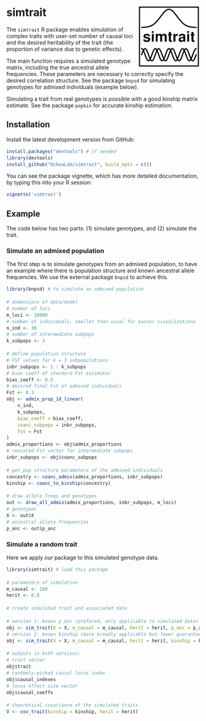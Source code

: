 # simtrait <img src="man/figures/logo.png" alt="simtrait" align="right" />

The `simtrait` R package enables simulation of complex traits with user-set number of causal loci and the desired heritability of the trait (the proportion of variance due to genetic effects).

The main function requires a simulated genotype matrix, including the true ancestral allele frequencies.
These parameters are necessary to correctly specify the desired correlation structure.
See the package `bnpsd` for simulating genotypes for admixed individuals (example below).

Simulating a trait from real genotypes is possible with a good kinship matrix estimate.
See the package `popkin` for accurate kinship estimation.

## Installation

<!-- 
You can install the released version of simtrait from [CRAN](https://CRAN.R-project.org) with:
``` r
install.packages("simtrait")
``` 
-->

Install the latest development version from GitHub:
```R
install.packages("devtools") # if needed
library(devtools)
install_github("OchoaLab/simtrait", build_opts = c())
```

You can see the package vignette, which has more detailed documentation, by typing this into your R session:
```R
vignette('simtrait')
```


## Example

The code below has two parts: (1) simulate genotypes, and (2) simulate the trait.

### Simulate an admixed population

The first step is to simulate genotypes from an admixed population, to have an example where there is population structure and known ancestral allele frequencies.
We use the external package `bnpsd` to achieve this.

```R
library(bnpsd) # to simulate an admixed population

# dimensions of data/model
# number of loci
m_loci <- 10000
# number of individuals, smaller than usual for easier visualizations
n_ind <- 30
# number of intermediate subpops
k_subpops <- 3

# define population structure
# FST values for k = 3 subpopulations
inbr_subpops <- 1 : k_subpops
# bias coeff of standard Fst estimator
bias_coeff <- 0.5
# desired final Fst of admixed individuals
Fst <- 0.3
obj <- admix_prop_1d_linear(
    n_ind,
    k_subpops,
    bias_coeff = bias_coeff,
    coanc_subpops = inbr_subpops,
    fst = Fst
)
admix_proportions <- obj$admix_proportions
# rescaled Fst vector for intermediate subpops
inbr_subpops <- obj$coanc_subpops

# get pop structure parameters of the admixed individuals
concestry <- coanc_admix(admix_proportions, inbr_subpops)
kinship <- coanc_to_kinship(concestry)

# draw allele freqs and genotypes
out <- draw_all_admix(admix_proportions, inbr_subpops, m_loci)
# genotypes
X <- out$X
# ancestral allele frequencies
p_anc <- out$p_anc
```

### Simulate a random trait

Here we apply our package to this simulated genotype data.

```R
library(simtrait) # load this package

# parameters of simulation
m_causal <- 100
herit <- 0.8

# create simulated trait and associated data

# version 1: known p_anc (prefered, only applicable to simulated data)
obj <- sim_trait(X = X, m_causal = m_causal, herit = herit, p_anc = p_anc)
# version 2: known kinship (more broadly applicable but fewer guarantees)
obj <- sim_trait(X = X, m_causal = m_causal, herit = herit, kinship = kinship)

# outputs in both versions:
# trait vector
obj$trait
# randomly-picked causal locus index
obj$causal_indexes
# locus effect size vector
obj$causal_coeffs

# theoretical covariance of the simulated traits
V <- cov_trait(kinship = kinship, herit = herit)
```
